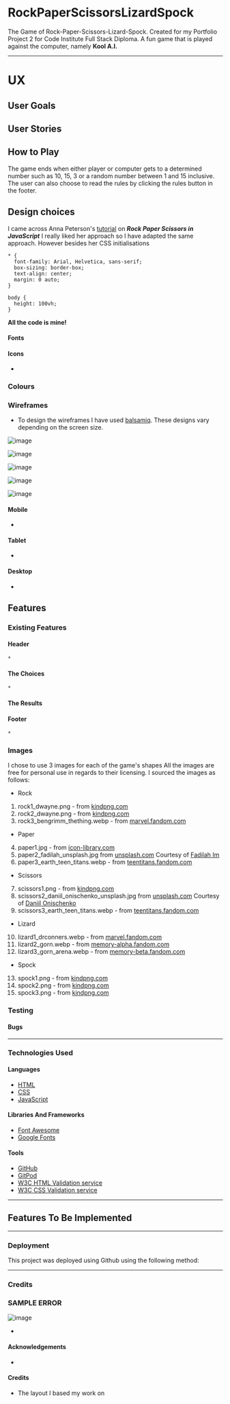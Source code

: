 # RockPaperScissorsLizardSpock
The Game of Rock-Paper-Scissors-Lizard-Spock. Created for my Portfolio Project 2 for Code Institute Full Stack Diploma.
A fun game that is played against the computer, namely **Kool A.I.** 
***

# UX

## User Goals

## User Stories

## How to Play
The game ends when either player or computer gets to a determined number such as 10, 15, 3 or a random number between 1 and 15 inclusive. 
The user can also choose to read the rules by clicking the rules button in the footer.

## Design choices

I came across Anna Peterson's [tutorial](https://javascript.plainenglish.io/the-worlds-easiest-the-rock-themed-rock-paper-scissors-javascript-tutorial-ee99b7f83e69) on ***Rock Paper Scissors in JavaScript***
I really liked her approach so I have adapted the same approach.
However besides her CSS initialisations

```
* {
  font-family: Arial, Helvetica, sans-serif;
  box-sizing: border-box;
  text-align: center;
  margin: 0 auto;
}

body {
  height: 100vh;
}

```

**All the code is mine!**

#### Fonts

#### Icons
* 

### Colours

##### 

#####
 
##### 

### Wireframes
* To design the wireframes I have used [balsamiq](https://balsamiq.com/wireframes/). These designs vary depending on the screen size.

![image](https://user-images.githubusercontent.com/91061592/230883775-144a8510-b71f-454b-944f-75443fff62cd.png)

![image](https://user-images.githubusercontent.com/91061592/230883938-858ac076-67c4-4c9e-acd4-6fc2e7108e93.png)

![image](https://user-images.githubusercontent.com/91061592/230884081-1bac8ff4-f33e-4be7-a91a-8d79d6bbca60.png)

![image](https://user-images.githubusercontent.com/91061592/230884206-43f7356e-872f-4d91-b20e-0fad0421341c.png)

![image](https://user-images.githubusercontent.com/91061592/230884481-2b341545-e762-49e3-a944-e6aa6a6f8d86.png)








#### Mobile 
* 

#### Tablet
* 

#### Desktop
* 

## Features
  ### Existing Features
  #### Header
    *
    
  #### The Choices
    * 
  #### The Results
    
  #### Footer
    * 

### Images

I chose to use 3 images for each of the game's shapes
All the images are free for personal use in regards to their licensing.
I sourced the images as follows:

* Rock

1) rock1_dwayne.png - from [kindpng.com](https://www.kindpng.com/imgv/wixxh_image-the-rock-cutout-dwayne-johnson-transparent-background/)
2) rock2_dwayne.png - from [kindpng.com](https://www.kindpng.com/imgv/miomxh_transparent-the-rock-png-wwf-the-rock-png/)
3) rock3_bengrimm_thething.webp - from [marvel.fandom.com](https://marvel.fandom.com/wiki/Benjamin_Grimm_(Earth-616))

* Paper

4) paper1.jpg - from [icon-library.com](https://icon-library.com/icon/rock-paper-scissors-icon-17.html)
5) paper2_fadilah_unsplash.jpg from [unsplash.com](https://unsplash.com/photos/AnYg7fO8-m8) 
   Courtesy of [Fadilah Im](https://unsplash.com/ja/@imanitor?utm_source=unsplash&utm_medium=referral&utm_content=creditCopyText)
6) paper3_earth_teen_titans.webp - from [teentitans.fandom.com](https://teentitans.fandom.com/wiki/Rock,_Paper,_Scissors)

* Scissors

7) scissors1.png - from [kindpng.com](https://www.kindpng.com/imgv/ixhhmJ_transparent-beetlejuice-png-edward-mos-de-tesoura-png/)
8) scissors2_daniil_onischenko_unsplash.jpg from [unsplash.com](https://unsplash.com/photos/q6Gwa3fOQ0I) 
   Courtesy of [Daniil Onischenko](https://unsplash.com/@flyvk?utm_source=unsplash&utm_medium=referral&utm_content=creditCopyText)
9) scissors3_earth_teen_titans.webp - from [teentitans.fandom.com](https://teentitans.fandom.com/wiki/Rock,_Paper,_Scissors)
       
* Lizard

10) lizard1_drconners.webp - from [marvel.fandom.com](https://marvel.fandom.com/wiki/Curtis_Connors_(Earth-616))
11) lizard2_gorn.webp - from [memory-alpha.fandom.com](https://memory-alpha.fandom.com/wiki/Gorn)
12) lizard3_gorn_arena.webp - from [memory-beta.fandom.com](https://memory-beta.fandom.com/wiki/Gorn)

* Spock

13) spock1.png - from [kindpng.com](https://www.kindpng.com/imgv/mmwJmi_spock-star-trek-png-transparent-png/)
14) spock2.png - from [kindpng.com](https://www.kindpng.com/imgv/hJJoibT_spock-star-trek-clipart-hd-png-download/ )
15) spock3.png - from [kindpng.com](https://www.kindpng.com/imgv/iiwTbib_spock-png-page-mr-spock-transparent-png/)

### Testing 

#### Bugs

 
***
### Technologies Used

#### Languages
* [HTML](https://en.wikipedia.org/wiki/HTML5)
* [CSS](https://en.wikipedia.org/wiki/CSS)
* [JavaScript](https://en.wikipedia.org/wiki/JS)
#### Libraries And Frameworks
* [Font Awesome](https://fontawesome.com/)
* [Google Fonts](https://fonts.google.com/)
#### Tools
* [GitHub](https://github.com/)
* [GitPod](https://www.gitpod.io/docs/configure/)
* [W3C HTML Validation service](https://validator.w3.org/)
* [W3C CSS Validation service](https://jigsaw.w3.org/css-validator/)

***

## Features To Be Implemented
  
***
### Deployment
This project was deployed using Github using the following method:

***
### Credits
### SAMPLE ERROR

![image](https://user-images.githubusercontent.com/91061592/232718879-9f92a57f-2a7d-4fd6-99b1-dd7d98b56efd.png)


* 

#### Acknowledgements
* 

#### Credits 
* The layout I based my work on 

